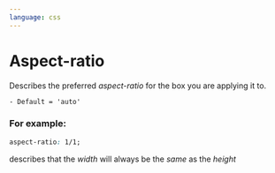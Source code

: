 ```yaml
---
language: css
---
```


# Aspect-ratio


Describes the preferred *aspect-ratio* for the box you are applying it to.
	
	- Default = 'auto'



### For example: 
```css
aspect-ratio: 1/1;
```

describes that the *width* will always be the *same* as the *height*

